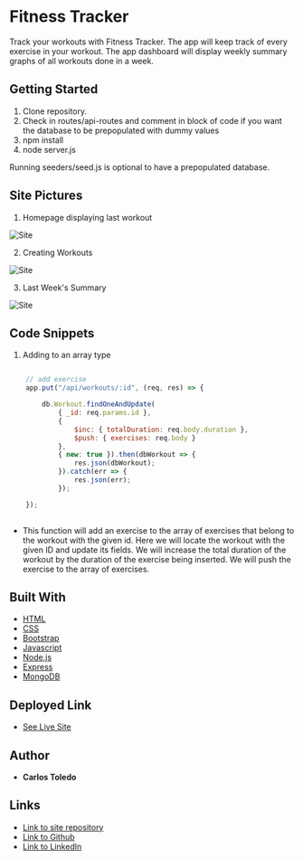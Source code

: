 # Fitness Tracker

Track your workouts with Fitness Tracker. The app will keep track of every exercise in your workout. The app dashboard will display weekly summary graphs of all workouts done in a week.

## Getting Started

1. Clone repository. 
2. Check in routes/api-routes and comment in block of code if you want the database to be prepopulated with dummy values
3. npm install
4. node server.js

Running seeders/seed.js is optional to have a prepopulated database.

## Site Pictures

1. Homepage displaying last workout

![Site]()

2. Creating Workouts

![Site]()


3. Last Week's Summary

![Site]()

## Code Snippets


1. Adding to an array type

```javascript

    // add exercise
    app.put("/api/workouts/:id", (req, res) => {

        db.Workout.findOneAndUpdate(
            { _id: req.params.id },
            {
                $inc: { totalDuration: req.body.duration },
                $push: { exercises: req.body }
            },
            { new: true }).then(dbWorkout => {
                res.json(dbWorkout);
            }).catch(err => {
                res.json(err);
            });

    });
    
```
* This function will add an exercise to the array of exercises that belong to the workout with the given id. Here we will locate the workout with the given ID and update its fields. We will increase the total duration of the workout by the duration of the exercise being inserted. We will push the exercise to the array of exercises.


## Built With

* [HTML](https://developer.mozilla.org/en-US/docs/Web/HTML)
* [CSS](https://developer.mozilla.org/en-US/docs/Web/CSS)
* [Bootstrap](https://getbootstrap.com/)
* [Javascript](https://www.javascript.com/)
* [Node.js](https://nodejs.org/en/)
* [Express](https://www.npmjs.com/package/express)
* [MongoDB](https://www.mongodb.com/)


## Deployed Link

* [See Live Site]()

## Author

 * **Carlos Toledo** 

## Links

- [Link to site repository]()
- [Link to Github]()
- [Link to LinkedIn]()
